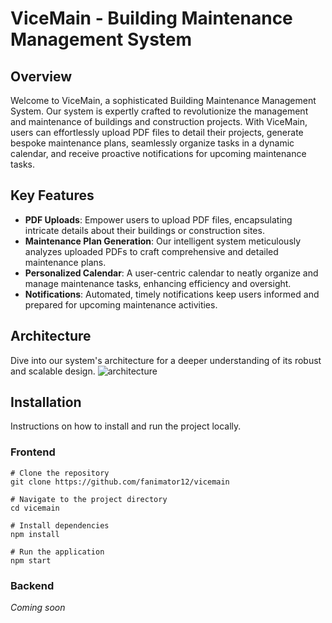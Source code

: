# ViceMain - Building Maintenance Management System

## Overview
Welcome to ViceMain, a sophisticated Building Maintenance Management System. Our system is expertly crafted to revolutionize the management and maintenance of buildings and construction projects. With ViceMain, users can effortlessly upload PDF files to detail their projects, generate bespoke maintenance plans, seamlessly organize tasks in a dynamic calendar, and receive proactive notifications for upcoming maintenance tasks.

## Key Features
- **PDF Uploads**: Empower users to upload PDF files, encapsulating intricate details about their buildings or construction sites.
- **Maintenance Plan Generation**: Our intelligent system meticulously analyzes uploaded PDFs to craft comprehensive and detailed maintenance plans.
- **Personalized Calendar**: A user-centric calendar to neatly organize and manage maintenance tasks, enhancing efficiency and oversight.
- **Notifications**: Automated, timely notifications keep users informed and prepared for upcoming maintenance activities.

## Architecture
Dive into our system's architecture for a deeper understanding of its robust and scalable design.
![architecture](https://github.com/fanimator12/vicemain/assets/56829184/f4003e36-d455-483c-b6c1-2d61ce0b042e)

## Installation
Instructions on how to install and run the project locally.

### Frontend
```
# Clone the repository
git clone https://github.com/fanimator12/vicemain

# Navigate to the project directory
cd vicemain

# Install dependencies
npm install

# Run the application
npm start
```

### Backend
*Coming soon*
